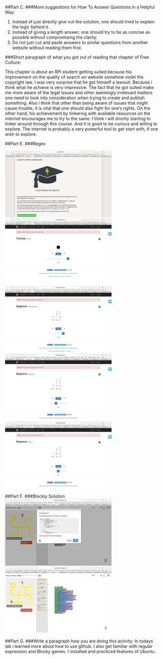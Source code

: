 ##Part C.
 ###More suggestions for How To Answer Questions in a Helpful Way:
 
  1. Instead of just directly give out the solution, one should tried to explain the logic behind it.
  2. Instead of giving a length answer, one should try to be as concise as possible without compromising the clarity.
  3. Do not just cut and paste answers to similar questions from another website without reading them first.
 
  
###Short paragraph of what you got out of reading that chapter of Free Culture:

 This chapter is about an RPI student getting suited because his improvement on the quality of search on website somehow 
 violet the copyright law. I was very surprise that he got himself a lawsuit. Because i think what he achieve is very impressive. 
 The fact that he got suited make me more aware of the legal issues and other seemingly irrelevant matters one need to took into
 consideration when trying to create and publish something. Also i think that other than being aware of issues that might cause trouble,
 it is vital that one should also fight for one’s rights. On the other hand, his achievement by tinkering with available resources on 
 the internet encourages me to try to the same. I think i will shortly starting to tinker around through this course. And it is good to 
 be curious and willing to explore. The internet is probably a very powerful tool to get start with, if one wish to explore.
 
##Part E.
 ###Regex
 
 <img src = "https://github.com/xuy9/CSCI2961/blob/master/graph/Screen%20Shot%202016-08-30%20at%205.47.37%20PM.png" width="350px">
 
 <img src = "https://github.com/xuy9/CSCI2961/blob/master/graph/Screen%20Shot%202016-08-30%20at%207.36.04%20PM.png" width="350px">
 <img src = "https://github.com/xuy9/CSCI2961/blob/master/graph/Screen%20Shot%202016-08-30%20at%207.42.04%20PM.png" width="350px">
 <img src = "https://github.com/xuy9/CSCI2961/blob/master/graph/Screen%20Shot%202016-08-30%20at%207.42.32%20PM.png" width="350px">
 <img src = "https://github.com/xuy9/CSCI2961/blob/master/graph/Screen%20Shot%202016-08-30%20at%207.42.34%20PM.png" width="350px">
 
##Part F. 
 ###Blockly Solution
 <img src = "https://github.com/xuy9/CSCI2961/blob/master/graph/Screen%20Shot%202016-09-01%20at%203.27.13%20PM.png" width="350px">
 <img src = "https://github.com/xuy9/CSCI2961/blob/master/graph/Screen%20Shot%202016-09-01%20at%203.27.40%20PM.png" width="350px">
 
##Part G. 
 ###Write a paragraph how you are doing this activity:
  In todays lab i learned more about how to use github. I also get familiar with regular expression and Blocky games.
  I installed and practiced features of Ubuntu.
 
 
